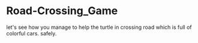 # Road-Crossing_Game
let's see how you manage to help the turtle in crossing road which is full of colorful cars. safely. 
